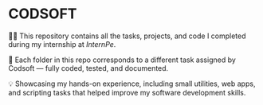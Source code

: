 # CODSOFT
🧑‍💻 This repository contains all the tasks, projects, and code I completed during my internship at *InternPe*.

🎯 Each folder in this repo corresponds to a different task assigned by Codsoft — fully coded, tested, and documented.

💡 Showcasing my hands-on experience, including small utilities, web apps, and scripting tasks that helped improve my software development skills.
